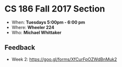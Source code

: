 # CS 186 Fall 2017 Section
- When: **Tuesdays 5:00pm - 6:00 pm**
- Where: **Wheeler 224**
- Who: **Michael Whittaker**

## Feedback
- Week 2: https://goo.gl/forms/XfCurFpOZWdBnMuk2
